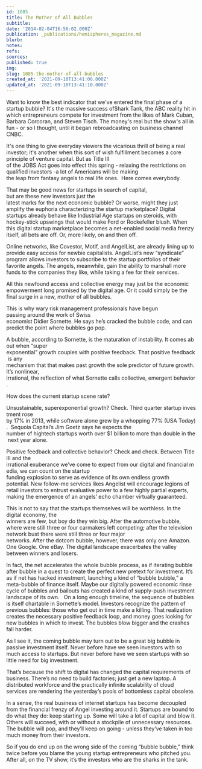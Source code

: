 ```yaml
---
id: 1085
title: The Mother of All Bubbles
subtitle: 
date: '2014-02-04T16:56:02.000Z'
publication: _publications/hemispheres_magazine.md
blurb: 
notes: 
refs: 
sources: 
published: true
img: 
slug: 1085-the-mother-of-all-bubbles
created_at: '2021-09-10T13:41:06.000Z'
updated_at: '2021-09-10T13:41:10.000Z'
---
```

Want to know the best indicator that we've entered the final phase of a startup bubble? It's the massive success ofShark Tank, the ABC reality hit in which entrepreneurs compete for investment from the likes of Mark Cuban, Barbara Corcoran, and Steven Tisch. The money's real but the show's all in fun - or so I thought, until it began rebroadcasting on business channel CNBC. 

It's one thing to give everyday viewers the vicarious thrill of being a real investor; it's another when this sort of wish fulfillment becomes a core principle of venture capital. But as Title III of the JOBS Act goes into effect this spring - relaxing the restrictions on qualified investors -a lot of Americans will be making the leap from fantasy angels to real life ones.  Here comes everybody.  

That may be good news for startups in search of capital, but are these new investors just the latest marks for the next economic bubble? Or worse, might they just amplify the euphoria characterizing the startup marketplace? Digital startups already behave like Industrial Age startups on steroids, with hockey-stick upswings that would make Ford or Rockefeller blush. When this digital startup marketplace becomes a net-enabled social media frenzy itself, all bets are off. Or, more likely, on and then off. 

Online networks, like Covestor, Motif, and AngelList, are already lining up to provide easy access for newbie capitalists. AngelList’s new “syndicate” program allows investors to subscribe to the startup portfolios of their favorite angels. The angels, meanwhile, gain the ability to marshall more funds to the companies they like, while taking a fee for their services. 

All this newfound access and collective energy may just be the economic empowerment long promised by the digital age. Or it could simply be the final surge in a new, mother of all bubbles. 

This is why wary risk management professionals have begun passing around the work of Swiss economist Didier Sornette. He says he’s cracked the bubble code, and can predict the point where bubbles go pop.

A bubble, according to Sornette, is the maturation of instability. It comes about when “super exponential” growth couples with positive feedback. That positive feedback is any mechanism that that makes past growth the sole predictor of future growth. It’s nonlinear, irrational, the reflection of what Sornette calls collective, emergent behavior. 

How does the current startup scene rate? 

Unsustainable, superexponential growth? Check. Third quarter startup investment rose by 17% in 2013, while software alone grew by a whopping 77% (USA Today).  Sequoia Capital’s Jim Goetz says he expects the number of hightech startups worth over $1 billion to more than double in the next year alone.

Positive feedback and collective behavior? Check and check. Between Title III and the irrational exuberance we’ve come to expect from our digital and financial media, we can count on the startup funding explosion to serve as evidence of its own endless growth potential. New follow-me services likes Angelist will encourage legions of retail investors to entrust evaluative power to a few highly partial experts, making the emergence of an angels’ echo chamber virtually guaranteed. 

This is not to say that the startups themselves will be worthless. In the digital economy, the winners are few, but boy do they win big. After the automotive bubble, where were still three or four carmakers left competing; after the television network bust there were still three or four major networks. After the dotcom bubble, however, there was only one Amazon. One Google. One eBay. The digital landscape exacerbates the valley between winners and losers. 

In fact, the net accelerates the whole bubble process, as if iterating bubble after bubble in a quest to create the perfect new pretext for investment. It’s as if net has hacked investment, launching a kind of “bubble bubble,” a meta-bubble of finance itself. Maybe our digitally powered economic rinse cycle of bubbles and bailouts has created a kind of supply-push investment landscape of its own.
 
On a long enough timeline, the sequence of bubbles is itself chartable in Sornette’s model. Investors recognize the pattern of previous bubbles: those who get out in time make a killing. That realization creates the necessary positive feedback loop, and money goes looking for new bubbles in which to invest. The bubbles blow bigger and the crashes fall harder.

As I see it, the coming bubble may turn out to be a great big bubble in passive investment itself. Never before have we seen investors with so much access to startups. But never before have we seen startups with so little need for big investment. 

That’s because the shift to digital has changed the capital requirements of business. There’s no need to build factories; just get a new laptop. A distributed workforce and the practically infinite scalability of cloud services are rendering the yesterday’s pools of bottomless capital obsolete.

In a sense, the real business of internet startups has become decoupled from the financial frenzy of Angel investing around it. Startups are bound to do what they do: keep starting up. Some will take a lot of capital and blow it. Others will succeed, with or without a stockpile of unnecessary resources. The bubble will pop, and they’ll keep on going - unless they’ve taken in too much money from their investors. 

So if you do end up on the wrong side of the coming “bubble bubble,” think twice before you blame the young startup entrepreneurs who pitched you. After all, on the TV show, it’s the investors who are the sharks in the tank. 

